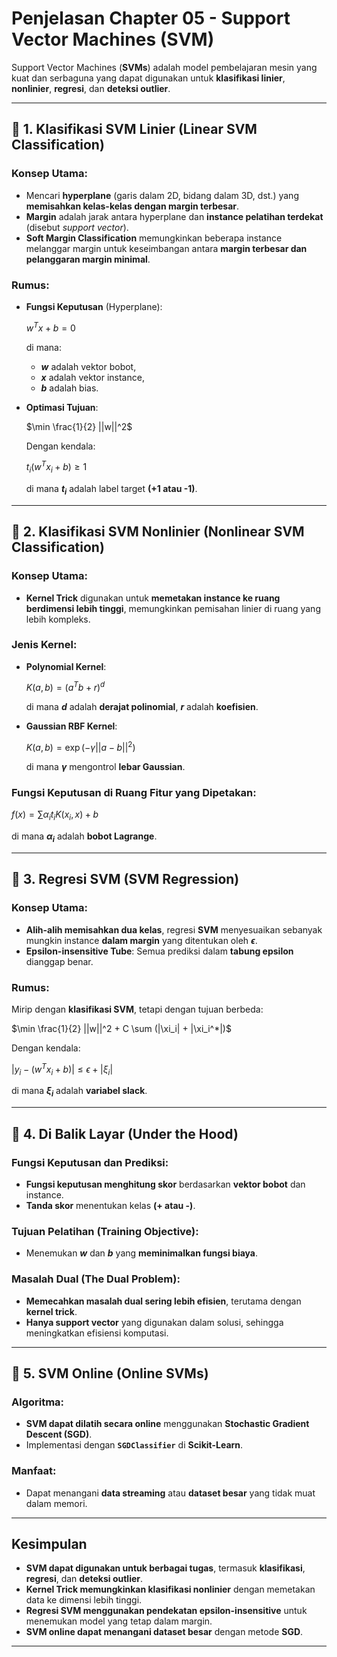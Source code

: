 # Penjelasan Chapter 05 - Support Vector Machines (SVM)

Support Vector Machines (**SVMs**) adalah model pembelajaran mesin yang kuat dan serbaguna yang dapat digunakan untuk **klasifikasi linier**, **nonlinier**, **regresi**, dan **deteksi outlier**.

---

## 🔹 1. Klasifikasi SVM Linier (Linear SVM Classification)

### **Konsep Utama**:
- Mencari **hyperplane** (garis dalam 2D, bidang dalam 3D, dst.) yang **memisahkan kelas-kelas dengan margin terbesar**.
- **Margin** adalah jarak antara hyperplane dan **instance pelatihan terdekat** (disebut *support vector*).
- **Soft Margin Classification** memungkinkan beberapa instance melanggar margin untuk keseimbangan antara **margin terbesar dan pelanggaran margin minimal**.

### **Rumus**:
- **Fungsi Keputusan** (Hyperplane):

  $w^T x + b = 0$

  di mana:
  - **$w$** adalah vektor bobot,
  - **$x$** adalah vektor instance,
  - **$b$** adalah bias.

- **Optimasi Tujuan**:
  
  $\min \frac{1}{2} ||w||^2$

  Dengan kendala:

  $t_i (w^T x_i + b) \geq 1$

  di mana **$t_i$** adalah label target **(+1 atau -1)**.

---

## 🔹 2. Klasifikasi SVM Nonlinier (Nonlinear SVM Classification)

### **Konsep Utama**:
- **Kernel Trick** digunakan untuk **memetakan instance ke ruang berdimensi lebih tinggi**, memungkinkan pemisahan linier di ruang yang lebih kompleks.

### **Jenis Kernel**:
- **Polynomial Kernel**:

  $K(a, b) = (a^T b + r)^d$

  di mana **$d$** adalah **derajat polinomial**, **$r$** adalah **koefisien**.

- **Gaussian RBF Kernel**:

  $K(a, b) = \exp(-\gamma ||a - b||^2)$

  di mana **$\gamma$** mengontrol **lebar Gaussian**.

### **Fungsi Keputusan di Ruang Fitur yang Dipetakan**:

$f(x) = \sum \alpha_i t_i K(x_i, x) + b$

di mana **$\alpha_i$** adalah **bobot Lagrange**.

---

## 🔹 3. Regresi SVM (SVM Regression)

### **Konsep Utama**:
- **Alih-alih memisahkan dua kelas**, regresi **SVM** menyesuaikan sebanyak mungkin instance **dalam margin** yang ditentukan oleh **$\epsilon$**.
- **Epsilon-insensitive Tube**: Semua prediksi dalam **tabung epsilon** dianggap benar.

### **Rumus**:
Mirip dengan **klasifikasi SVM**, tetapi dengan tujuan berbeda:

$\min \frac{1}{2} ||w||^2 + C \sum (|\xi_i| + |\xi_i^*|)$

Dengan kendala:

$|y_i - (w^T x_i + b)| \leq \epsilon + |\xi_i|$

di mana **$\xi_i$** adalah **variabel slack**.

---

## 🔹 4. Di Balik Layar (Under the Hood)

### **Fungsi Keputusan dan Prediksi**:
- **Fungsi keputusan menghitung skor** berdasarkan **vektor bobot** dan instance.
- **Tanda skor** menentukan kelas **(+ atau -)**.

### **Tujuan Pelatihan (Training Objective)**:
- Menemukan **$w$** dan **$b$** yang **meminimalkan fungsi biaya**.

### **Masalah Dual (The Dual Problem)**:
- **Memecahkan masalah dual sering lebih efisien**, terutama dengan **kernel trick**.
- **Hanya support vector** yang digunakan dalam solusi, sehingga meningkatkan efisiensi komputasi.

---

## 🔹 5. SVM Online (Online SVMs)

### **Algoritma**:
- **SVM dapat dilatih secara online** menggunakan **Stochastic Gradient Descent (SGD)**.
- Implementasi dengan **`SGDClassifier`** di **Scikit-Learn**.

### **Manfaat**:
- Dapat menangani **data streaming** atau **dataset besar** yang tidak muat dalam memori.

---

##  **Kesimpulan**
- **SVM dapat digunakan untuk berbagai tugas**, termasuk **klasifikasi**, **regresi**, dan **deteksi outlier**.
- **Kernel Trick memungkinkan klasifikasi nonlinier** dengan memetakan data ke dimensi lebih tinggi.
- **Regresi SVM menggunakan pendekatan epsilon-insensitive** untuk menemukan model yang tetap dalam margin.
- **SVM online dapat menangani dataset besar** dengan metode **SGD**.

---